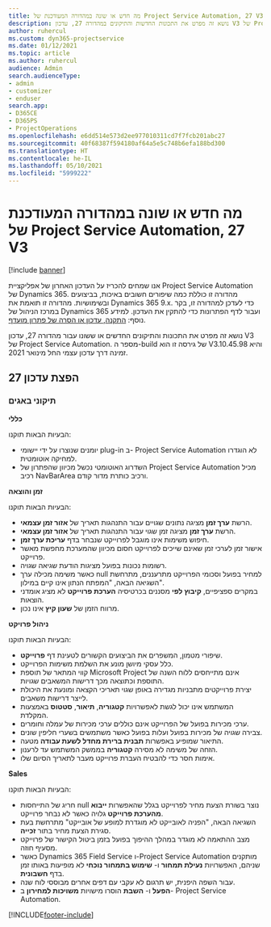 ```yaml
---
title: מה חדש או שונה במהדורה המעודכנת של Project Service Automation, 27 V3
description: נושא זה מפרט את התכונות החדשות והתיקונים במהדורה 27, עדכון V3 של Project Service Automation.
author: ruhercul
ms.custom: dyn365-projectservice
ms.date: 01/12/2021
ms.topic: article
ms.author: ruhercul
audience: Admin
search.audienceType:
- admin
- customizer
- enduser
search.app:
- D365CE
- D365PS
- ProjectOperations
ms.openlocfilehash: e6dd514e573d2ee977010311cd7f7fcb201abc27
ms.sourcegitcommit: 40f68387f594180af64a5e5c748b6efa188bd300
ms.translationtype: HT
ms.contentlocale: he-IL
ms.lasthandoff: 05/10/2021
ms.locfileid: "5999222"
---
```

# <a name="whats-new-or-changed-in-project-service-automation-update-release-27-v3"></a>מה חדש או שונה במהדורה המעודכנת של Project Service Automation, 27 V3

[!include [banner](../includes/psa-now-project-operations.md)]

אנו שמחים להכריז על העדכון האחרון של אפליקציית Project Service Automation של Dynamics 365. מהדורה זו כוללת כמה שיפורים חשובים באיכות, בביצועים ובשימושיות. מהדורה זו תואמת את Dynamics 365 9.x. כדי לעדכן למהדורה זו, בקר במרכז הניהול של Dynamics 365 ועבור לדף הפתרונות כדי להתקין את העדכון. למידע נוסף: [התקנה, עדכון או הסרה של פתרון מועדף](/power-platform/admin/install-remove-preferred-solution).

נושא זה מפרט את התכונות והתיקונים החדשים או ששונו עבור מהדורה 27, עדכון V3 של Project Service Automation. מספר ה-build של גירסה זו הוא V3.10.45.98 והיא זמינה דרך עדכון עצמי החל מינואר 2021.

## <a name="update-release-27"></a>הפצת עדכון 27

### <a name="bug-fixes"></a>תיקוני באגים

**כללי**

הבעיות הבאות תוקנו:

- יומנים שנוצרו על ידי יישומי plug-in ב- Project Service Automation לא הוגדרו למחיקה אוטומטית.
- השדרוג האוטומטי נכשל מכיוון שהפתרון של Project Service Automation מכיל רכיב NavBarArea ורכיב כותרת מדור קודם.

**זמן והוצאה**

הבעיות הבאות תוקנו:

- הרשת **ערך זמן** מציגה נתונים שגויים עבור התנהגות תאריך של **אזור זמן עצמאי**.
- הרשת **ערך זמן** מציגה זמן שגוי עבור התנהגות תאריך של **אזור זמן עצמאי**.
- חיפוש משימות אינו מוגבל לפרוייקט שנבחר בדף **‏‫עריכת ערך זמן‬**.
- אישור זמן לערכי זמן שאינם שייכים לפרוייקט חסום מכיוון שהמערכת מחפשת מאשר פרוייקט.
- רשומות נכונות בפועל מציגות הודעת שגיאה שגויה.
- כאשר משימה מכילה ערך null למחיר בפועל וסכומי הפרוייקט מתרעננים, מתרחשת השגיאה הבאה, "המפתח הנתון אינו קיים במילון".
- במקרים ספציפיים, **קיבוץ לפי** מסננים בכרטיסיה **הערכת פרוייקט** לא מציג אומדני הוצאות.
- מרווח הזמן של **שעון קיץ** אינו נכון.

**ניהול פרויקט**

הבעיות הבאות תוקנו:

- שיפורי מטמון, המשפרים את הביצועים הקשורים לטעינת דף **פרוייקט**.
- כלל עסקי מיושן מונע את השלמת משימות הפרוייקט.
- קווי המתאר של תוספת Microsoft Project אינם מתייחסים ללוח השנה של התוספת וכתוצאה מכך דרישות המשאבים שגויות.
- יצירת פרוייקטים מתבניות מגדירה באופן שגוי תאריכי הקצאה ומונעת את היכולת לייצר דרישות משאבים.
- המשתמש אינו יכול לגשת לאפשרויות **קטגוריה**, **תיאור**, **סטטוס** באמצעות המקלדת.
- ערכי מכירות בפועל של הפרוייקט אינם כוללים ערכי מכירות של עמלה וחומרים.
- צבירה שגויה של מכירות בפועל ועלות בפועל כאשר משתמשים בשערי חליפין שונים.
- התיאור שמופיע באפשרות **תבנית ברירת מחדל לשעת עבודה** מטעה.
- הזחה של משימה לא מסירה **קטגוריה** בממשק המשתמש עד לרענון.
- אימות חסר כדי להבטיח העברת פרוייקט מעבר לתאריך הסיום שלו.

**Sales**

הבעיות הבאות תוקנו:

- חריג של התייחסות null נוצר בשורת הצעת מחיר לפרוייקט בגלל שהאפשרות **ייבוא מהערכת פרוייקט** גלויה כאשר לא נבחר פרוייקט.
- השגיאה הבאה, "הפניה לאובייקט לא מוגדרת למופע של אובייקט" מתרחשת בעת סגירת הצעת מחיר בתור **זכייה**.
- מצב ההתאמה לא מוגדר במהלך ההיפוך בפועל בזמן ביטול הקישור של פרוייקט מסעיף חוזה.
- כאשר Dynamics 365 Field Service ו-Project Service Automation מותקנים שניהם, האפשרויות **נעילת תמחור** ו- **שימוש בתמחור נוכחי** לא מופיעות באותו זמן בדף **חשבונית**.
- עבור השפה היפנית, יש תרגום לא עקבי עם דפים אחרים מבוססי לוח שנה.
- **הפעל** ו- **השבת** הוסרו מישויות **משויכות למחירון** ב- Project Service Automation.


[!INCLUDE[footer-include](../includes/footer-banner.md)]